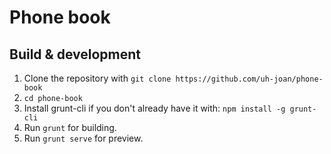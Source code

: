 # Phone book

## Build & development

1. Clone the repository with `git clone https://github.com/uh-joan/phone-book`
2. `cd phone-book`
3. Install grunt-cli if you don't already have it with: `npm install -g grunt-cli`
4. Run `grunt` for building.
5. Run `grunt serve` for preview.
